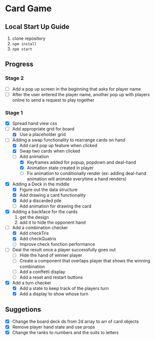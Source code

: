 # Card Game

## Local Start Up Guide

1. clone repository
2. `npm install`
3. `npm start`

## Progress

### Stage 2

- [ ] Add a pop up screen in the beginning that asks for player name
- [ ] After the user entered the player name, another pop up with players online to send a request to play together

### Stage 1

- [x] Spread hand view css
- [ ] Add appropriate grid for board
  - [x] Use a placeholder grid
- [ ] Adding a swap functionality to rearrange cards on hand  
  - [x] Add card pop up feature when clicked
  - [x] Swap two cards when clicked
  - [ ] Add animation
    - [x] Keyframes added for popup, popdown and deal-hand
    - [x] Animation state created in player
    - [ ] Fix animation to conditionally render (ex: adding deal-hand animation will animate everytime a hand renders)
- [x] Adding a Deck in the middle
  - [x] Figure out the data structure
  - [x] Add drawing a card functionality
  - [x] Add a discarded pile
  - [ ] Add animation for drawing the card
- [x] Adding a backface for the cards  
  1. get the design
  2. add it to hide the opponent hand
- [ ] Add a combination checker
  - [x] Add checkTris
  - [x] Add checkQuatris
  - [ ] Improve check function performance
- [ ] Deal the result once a player successfully goes out
  - [ ] Hide the hand of winner player
  - [ ] Create a component that overlaps player that shows the winning combination
  - [ ] Add a conffetti display
  - [ ] Add a reset and restart buttons
- [x] Add a turn checker
  - [x] Add a state to keep track of the players turn
  - [x] Add a display to show whose turn

## Suggetions

- [x] Change the board deck ds from 2d array to arr of card objects
- [x] Remove player hand state and use props
- [x] Change the ranks to numbers and the suits to letters

